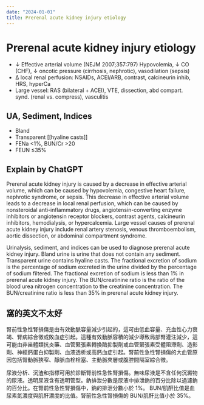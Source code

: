 ```yaml
---
date: "2024-01-01"
title: Prerenal acute kidney injury etiology
---
```


# Prerenal acute kidney injury etiology

* ↓ Effective arterial volume (NEJM 2007;357:797) Hypovolemia, ↓ CO (CHF), ↓ oncotic pressure (cirrhosis, nephrotic), vasodilation (sepsis)
* Δ local renal perfusion: NSAIDs, ACEI/ARB, contrast, calcineurin inhib, HRS, hyperCa
* Large vessel: RAS (bilateral + ACEI), VTE, dissection, abd compart. synd. (renal vs. compress), vasculitis

## UA, Sediment, Indices
* Bland
* Transparent [[hyaline casts]]
* FENa <1%, BUN/Cr >20
* FEUN ≤35%


## Explain by ChatGPT


Prerenal acute kidney injury is caused by a decrease in effective arterial volume, which can be caused by hypovolemia, congestive heart failure, nephrotic syndrome, or sepsis. This decrease in effective arterial volume leads to a decrease in local renal perfusion, which can be caused by nonsteroidal anti-inflammatory drugs, angiotensin-converting enzyme inhibitors or angiotensin receptor blockers, contrast agents, calcineurin inhibitors, hemodialysis, or hypercalcemia. Large vessel causes of prerenal acute kidney injury include renal artery stenosis, venous thromboembolism, aortic dissection, or abdominal compartment syndrome.

Urinalysis, sediment, and indices can be used to diagnose prerenal acute kidney injury. Bland urine is urine that does not contain any sediment. Transparent urine contains hyaline casts. The fractional excretion of sodium is the percentage of sodium excreted in the urine divided by the percentage of sodium filtered. The fractional excretion of sodium is less than 1% in prerenal acute kidney injury. The BUN/creatinine ratio is the ratio of the blood urea nitrogen concentration to the creatinine concentration. The BUN/creatinine ratio is less than 35% in prerenal acute kidney injury.

## 窩的英文不太好

腎前性急性腎損傷是由有效動脈容量減少引起的，這可由低血容量、充血性心力衰竭、腎病綜合徵或敗血症引起。這種有效動脈容積的減少導致局部腎灌注減少，這可能由非甾體類抗炎藥、血管緊張素轉換酶抑製劑或血管緊張素受體阻滯劑、造影劑、神經鈣蛋白抑製劑、血液透析或高鈣血症引起。腎前性急性腎損傷的大血管原因包括腎動脈狹窄、靜脈血栓栓塞、主動脈夾層或腹腔間隔室綜合徵。

尿液分析、沉渣和指標可用於診斷腎前性急性腎損傷。無味尿液是不含任何沉澱物的尿液。透明尿液含有透明管型。鈉排泄分數是尿液中排泄鈉的百分比除以過濾鈉的百分比。在腎前性急性腎損傷中，鈉的排泄分數小於 1%。 BUN/肌酐比值是血尿素氮濃度與肌酐濃度的比值。腎前性急性腎損傷的 BUN/肌酐比值小於 35%。
